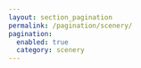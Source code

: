 ```yaml
---
layout: section_pagination
permalink: /pagination/scenery/
pagination:
  enabled: true
  category: scenery
---
```

